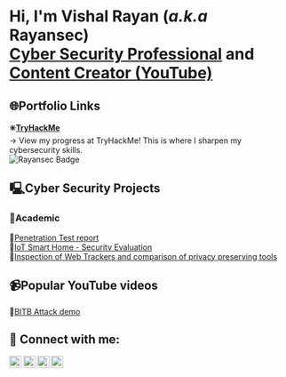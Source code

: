 <h1>Hi, I'm Vishal Rayan (<i>a.k.a</i> Rayansec) <br> <a href="https://www.linkedin.com/in/vishalprataprayan">Cyber Security Professional</a> and <a href="https://www.youtube.com/channel/UCDZwQXQwV16x3M-YePALJ5g">Content Creator (YouTube)</a></h1>

<h2>🌐Portfolio Links</h2>
<b>✳️<a href="https://tryhackme.com/p/rayansec">TryHackMe</a></b><br>
→ View my progress at TryHackMe! This is where I sharpen my cybersecurity skills.<br>
<img src="https://tryhackme-badges.s3.amazonaws.com/rayansec.png" alt="Rayansec Badge" />

<h2>🖳Cyber Security Projects</h2>
<h3>📖Academic</h3>
🔸<a href="https://github.com/vishalprataprayan/Cyber-Security-Coursework/blob/main/Ethical%20Hacking%20-%20coursework.pdf">Penetration Test report</a><br>
🔸<a href="https://github.com/vishalprataprayan/Cyber-Security-Coursework/blob/main/IoT%20Hacking%20-%20coursework.pdf">IoT Smart Home - Security Evaluation</a><br>
🔸<a href="https://github.com/vishalprataprayan/Cyber-Security-Coursework/blob/main/Dissertation%20Project%20-%202020.pdf">Inspection of Web Trackers and comparison of privacy preserving tools</a><br>
<h2>📹Popular YouTube videos</h2>
🔸<a href="https://www.youtube.com/watch?v=NlYlIo-dGa4">BITB Attack demo</a>
<h2> 🔌 Connect with me:</h2>

[<img align="left" alt="JoshMadakor | YouTube" width="22px" src="https://cdn.jsdelivr.net/npm/simple-icons@v3/icons/youtube.svg" />][youtube]
[<img align="left" alt="JoshMadakor | Twitter" width="22px" src="https://cdn.jsdelivr.net/npm/simple-icons@v3/icons/twitter.svg" />][twitter]
[<img align="left" alt="JoshMadakor | LinkedIn" width="22px" src="https://cdn.jsdelivr.net/npm/simple-icons@v3/icons/linkedin.svg" />][linkedin]
[<img align="left" alt="JoshMadakor | Instagram" width="22px" src="https://cdn.jsdelivr.net/npm/simple-icons@v3/icons/instagram.svg" />][instagram]

[twitter]: https://twitter.com/vishal_rayansec
[youtube]: https://www.youtube.com/channel/UCDZwQXQwV16x3M-YePALJ5g
[instagram]: https://www.instagram.com/rayansec.ig/
[linkedin]: https://linkedin.com/in/vishalprataprayan
